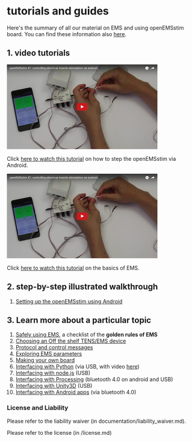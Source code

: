 # tutorials and guides

Here's the summary of all our material on EMS and using openEMSstim board. You can find these information also [here](http://plopes.org/ems).

## 1. video tutorials

![openEMSstim tutorial](../extra/images/youtube/tutorial-openEMsstim.png)

Click [here to watch this tutorial](https://www.youtube.com/watch?v=XgJF1DVwt7s) on how to step the openEMSstim via Android.

![basics of ems tutorial](../extra/images/youtube/tutorial-EMSbasics.png)

Click [here to watch this tutorial](https://www.youtube.com/watch?v=6VHgRX0lVJs) on the basics of EMS. 

## 2. step-by-step illustrated walkthrough

1. [Setting up the openEMSstim using Android](1.getting_started_step_by_step.md)


## 3. Learn more about a particular topic

1. [Safely using EMS](0.WhatNotToDo.md), a checklist of the **golden rules of EMS** 
2. [Choosing an Off the shelf TENS/EMS device](2.choosing_a_TENS_device.md)
3. [Protocol and control messages](3.software_guide.md)
4. [Exploring EMS parameters](4.exploring_ems_settings_and_parameters.md)
5. [Making your own board](5.make-your-own-board.md)
6. [Interfacing with Python](../apps/python/README.md) (via USB, with video [here](https://www.youtube.com/watch?v=Lq9wjp5K8wc))
7. [Interfacing with node.js](../apps/node.js/README.md) (USB)
8. [Interfacing with Processing](../apps/processing/README.md) (bluetooth 4.0 on android and USB)
9. [Interfacing with Unity3D](../apps/unity/README.md) (USB)
10. [Interfacing with Android apps](../apps/android/README.md) (via bluetooth 4.0)

### License and Liability

Please refer to the liability waiver (in documentation/liability_waiver.md).

Please refer to the license (in /license.md)


